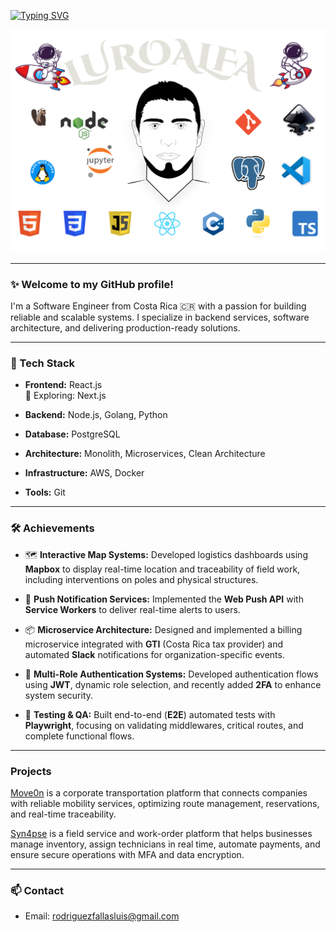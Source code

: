<a href="https://git.io/typing-svg"><img src="https://readme-typing-svg.demolab.com?font=Fira+Code&weight=900&duration=2500&pause=100&color=FFFFFF&multiline=true&width=435&height=100&lines=Hi+there%2C%F0%9F%91%8B;My+name+is%3A;Luis+Alfonso+Rodr%C3%ADguez+Fallas" alt="Typing SVG" /></a>

![Image](https://github.com/luroalfa/perfil/blob/main/bitmap.png)

---

### ✨ Welcome to my GitHub profile!

I'm a Software Engineer from Costa Rica 🇨🇷 with a passion for building reliable and scalable systems. I specialize in backend services, software architecture, and delivering production-ready solutions.

---

### 🚀 Tech Stack

- **Frontend:** React.js  
  🧪 Exploring: Next.js

- **Backend:** Node.js, Golang, Python

- **Database:** PostgreSQL

- **Architecture:** Monolith, Microservices, Clean Architecture

- **Infrastructure:** AWS, Docker

- **Tools:** Git

---

### 🛠 Achievements

- 🗺️ **Interactive Map Systems:** Developed logistics dashboards using **Mapbox** to display real-time location and traceability of field work, including interventions on poles and physical structures.

- 🔔 **Push Notification Services:** Implemented the **Web Push API** with **Service Workers** to deliver real-time alerts to users.

- 📦 **Microservice Architecture:** Designed and implemented a billing microservice integrated with **GTI** (Costa Rica tax provider) and automated **Slack** notifications for organization-specific events.

- 🔐 **Multi-Role Authentication Systems:** Developed authentication flows using **JWT**, dynamic role selection, and recently added **2FA** to enhance system security.

- 🧪 **Testing & QA:** Built end-to-end (**E2E**) automated tests with **Playwright**, focusing on validating middlewares, critical routes, and complete functional flows.

---
### Projects

<a href="https://www.move0n.com/">Move0n</a> is a corporate transportation platform that connects companies with reliable mobility services, optimizing route management, reservations, and real-time traceability.

<a href="https://www.syn4pse.com/">Syn4pse</a> is a field service and work-order platform that helps businesses manage inventory, assign technicians in real time, automate payments, and ensure secure operations with MFA and data encryption.


---

### 📫 Contact

- Email: [rodriguezfallasluis@gmail.com](mailto:rodriguezfallasluis@gmail.com)
